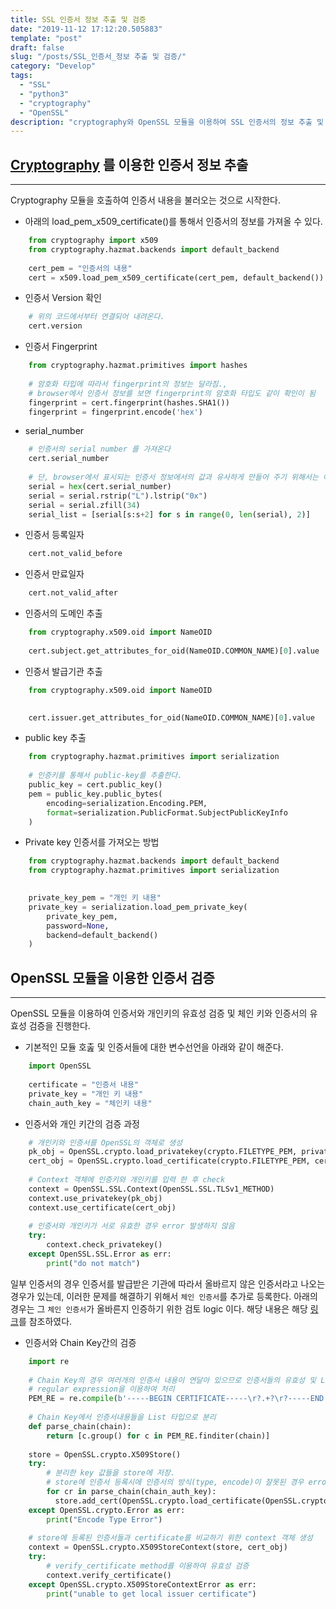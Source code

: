 ```yaml
---
title: SSL 인증서 정보 추출 및 검증
date: "2019-11-12 17:12:20.505883"
template: "post"
draft: false
slug: "/posts/SSL_인증서_정보 추출 및 검증/"
category: "Develop"
tags:
  - "SSL"
  - "python3"
  - "cryptography"
  - "OpenSSL"
description: "cryptography와 OpenSSL 모듈을 이용하여 SSL 인증서의 정보 추출 및 활용."
---
```



## [Cryptography](https://cryptography.io/en/latest/) 를 이용한 인증서 정보 추출
---

Cryptography 모듈을 호출하여 인증서 내용을 불러오는 것으로 시작한다.
- 아래의 load_pem_x509_certificate()를 통해서 인증서의 정보를 가져올 수 있다.
```python
    from cryptography import x509
    from cryptography.hazmat.backends import default_backend
    
    cert_pem = "인증서의 내용"
    cert = x509.load_pem_x509_certificate(cert_pem, default_backend())
```

- 인증서 Version 확인
```python
    # 위의 코드에서부터 연결되어 내려온다.
    cert.version
```

- 인증서 Fingerprint
```python
    from cryptography.hazmat.primitives import hashes
    
    # 암호화 타입에 따라서 fingerprint의 정보는 달라짐., 
    # browser에서 인증서 정보를 보면 fingerprint의 암호화 타입도 같이 확인이 됨 
    fingerprint = cert.fingerprint(hashes.SHA1())
    fingerprint = fingerprint.encode('hex')
```

- serial_number
```python
    # 인증서의 serial number 를 가져온다
    cert.serial_number
    
    # 단, browser에서 표시되는 인증서 정보에서의 값과 유사하게 만들어 주기 위해서는 아래의 추가 작업이 필요하다.
    serial = hex(cert.serial_number)
    serial = serial.rstrip("L").lstrip("0x")
    serial = serial.zfill(34)
    serial_list = [serial[s:s+2] for s in range(0, len(serial), 2)]
```
- 인증서 등록일자
```python
    cert.not_valid_before
```

- 인증서 만료일자
```python
    cert.not_valid_after
```

- 인증서의 도메인 추출
```python
    from cryptography.x509.oid import NameOID
    
    cert.subject.get_attributes_for_oid(NameOID.COMMON_NAME)[0].value
```

- 인증서 발급기관 추출
```python
    from cryptography.x509.oid import NameOID
    

    cert.issuer.get_attributes_for_oid(NameOID.COMMON_NAME)[0].value
```

- public key 추출
```python
    from cryptography.hazmat.primitives import serialization
    
    # 인증키를 통해서 public-key를 추출한다.
    public_key = cert.public_key()
    pem = public_key.public_bytes(
    	encoding=serialization.Encoding.PEM,
    	format=serialization.PublicFormat.SubjectPublicKeyInfo
    )
```

- Private key 인증서를 가져오는 방법
```python
    from cryptography.hazmat.backends import default_backend
    from cryptography.hazmat.primitives import serialization
    

    private_key_pem = "개인 키 내용"
    private_key = serialization.load_pem_private_key(
    	private_key_pem,
        password=None,
    	backend=default_backend()
    )
```


## OpenSSL 모듈을 이용한 인증서 검증
---

OpenSSL 모듈을 이용하여 인증서와 개인키의 유효성 검증 및 체인 키와 인증서의 유효성 검증을 진행한다.

- 기본적인 모듈 호춢 및 인증서들에 대한 변수선언을 아래와 같이 해준다.
```python
    import OpenSSL
    
    certificate = "인증서 내용"
    private_key = "개인 키 내용"
    chain_auth_key = "체인키 내용"
```

- 인증서와 개인 키간의 검증 과정
```python
    # 개인키와 인증서를 OpenSSL의 객체로 생성
    pk_obj = OpenSSL.crypto.load_privatekey(crypto.FILETYPE_PEM, private_key)
    cert_obj = OpenSSL.crypto.load_certificate(crypto.FILETYPE_PEM, certificate)
    
    # Context 객체에 인증키와 개인키를 입력 한 후 check
    context = OpenSSL.SSL.Context(OpenSSL.SSL.TLSv1_METHOD)
    context.use_privatekey(pk_obj)
    context.use_certificate(cert_obj)
    
    # 인증서와 개인키가 서로 유효한 경우 error 발생하지 않음
    try:
    	context.check_privatekey()
    except OpenSSL.SSL.Error as err:
    	print("do not match")
```

일부 인증서의 경우 인증서를 발급받은 기관에 따라서 올바르지 않은 인증서라고 나오는 경우가 있는데, 이러한 문제를 해결하기 위해서 `체인 인증서`를 추가로 등록한다.
아래의 경우는 그 `체인 인증서`가 올바른지 인증하기 위한 검토 logic 이다.
해당 내용은 해당 [링크](https://stackoverflow.com/a/46554359/4443380)를 참조하였다.

- 인증서와 Chain Key간의 검증
```python
    import re
    
    # Chain Key의 경우 여러개의 인증서 내용이 연달아 있으므로 인증서들의 유효성 및 List 형태로 분리을 위한 
    # regular expression을 이용하여 처리
    PEM_RE = re.compile(b'-----BEGIN CERTIFICATE-----\r?.+?\r?-----END CERTIFICATE-----\r?\n?', re.DOTALL)
    
    # Chain Key에서 인증서내용들을 List 타입으로 분리
    def parse_chain(chain):
        return [c.group() for c in PEM_RE.finditer(chain)]
    
    store = OpenSSL.crypto.X509Store()
    try:
    	# 분리한 key 값들을 store에 저장.
    	# store에 인증서 등록시에 인증서의 방식(type, encode)이 잘못된 경우 error 발생
    	for cr in parse_chain(chain_auth_key):
    	  store.add_cert(OpenSSL.crypto.load_certificate(OpenSSL.crypto.FILETYPE_PEM, cr))
    except OpenSSL.crypto.Error as err:
    	print("Encode Type Error")
    
    # store에 등록된 인증서들과 certificate를 비교하기 위한 context 객체 생성
    context = OpenSSL.crypto.X509StoreContext(store, cert_obj)
    try:
    	# verify_certificate method를 이용하여 유효성 검증
    	context.verify_certificate()
    except OpenSSL.crypto.X509StoreContextError as err:
    	print("unable to get local issuer certificate")
```
